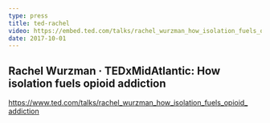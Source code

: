 ```yaml
---
type: press
title: ted-rachel
video: https://embed.ted.com/talks/rachel_wurzman_how_isolation_fuels_opioid_addiction
date: 2017-10-01
---
```


## Rachel Wurzman · TEDxMidAtlantic: How isolation fuels opioid addiction

<a href="https://www.ted.com/talks/rachel_wurzman_how_isolation_fuels_opioid_addiction">
  https://www.ted.com/talks/rachel_<wbr>wurzman_<wbr>how_<wbr>isolation_<wbr>fuels_<wbr>opioid_<wbr>addiction
</a>
